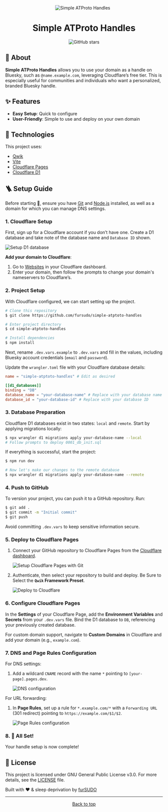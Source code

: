 <div align="center">
  <img src="./.github/header.png" alt="Simple ATProto Handles" />
&#xa0;
</div>

<h1 align="center">Simple ATProto Handles</h1>

<p align="center">
  <img alt="GitHub stars" src="https://img.shields.io/github/stars/furSUDO/simple-atptoto-handles?color=56BEB8" />
</p>

## 🎯 About

**Simple ATProto Handles** allows you to use your domain as a handle on Bluesky, such as `@name.example.com`, leveraging Cloudflare’s free tier. This is especially useful for communities and individuals who want a personalized, branded Bluesky handle.

## ✨ Features

- **Easy Setup**: Quick to configure
- **User-Friendly**: Simple to use and deploy on your own domain

## 🚀 Technologies

This project uses:

- [Qwik](https://qwik.dev/)
- [Vite](https://vitejs.dev/)
- [Cloudflare Pages](https://pages.cloudflare.com/)
- [Cloudflare D1](https://developers.cloudflare.com/d1/)

## 🪜 Setup Guide

Before starting 🏁, ensure you have [Git](https://git-scm.com) and [Node.js](https://nodejs.org/en/) installed, as well as a domain for which you can manage DNS settings.

### 1. Cloudflare Setup

First, sign up for a Cloudflare account if you don’t have one. Create a D1 database and take note of the database name and `Database ID` shown.

![Setup D1 database](./.github/setup_d1.png)

**Add your domain to Cloudflare**:

1. Go to [Websites](https://dash.cloudflare.com/?to=/:account/add-site) in your Cloudflare dashboard.
2. Enter your domain, then follow the prompts to change your domain's nameservers to Cloudflare’s.

### 2. Project Setup

With Cloudflare configured, we can start setting up the project.

```bash
# Clone this repository
$ git clone https://github.com/fursudo/simple-atptoto-handles

# Enter project directory
$ cd simple-atptoto-handles

# Install dependencies
$ npm install
```

Next, rename `.dev.vars.example` to `.dev.vars` and fill in the values, including Bluesky account credentials (`email` and `password`).

Update the `wrangler.toml` file with your Cloudflare database details:

```toml
name = "simple-atptoto-handles" # Edit as desired

[[d1_databases]]
binding = "DB"
database_name = "your-database-name" # Replace with your database name
database_id = "your-database-id" # Replace with your database ID
```

### 3. Database Preparation

Cloudflare D1 databases exist in two states: `local` and `remote`. Start by applying migrations locally:

```bash
$ npx wrangler d1 migrations apply your-database-name --local
# Follow prompts to deploy 0001_db_init.sql
```

If everything is successful, start the project:

```bash
$ npm run dev

# Now let's make our changes to the remote database
$ npx wrangler d1 migrations apply your-database-name --remote
```

### 4. Push to GitHub

To version your project, you can push it to a GitHub repository. Run:

```bash
$ git add .
$ git commit -m "Initial commit"
$ git push
```

Avoid committing `.dev.vars` to keep sensitive information secure.

### 5. Deploy to Cloudflare Pages

1. Connect your GitHub repository to Cloudflare Pages from the [Cloudflare dashboard](https://dash.cloudflare.com/?to=/:account/workers-and-pages/create/pages).

   ![Setup Cloudflare Pages with Git](./.github/setup_pages.png)

2. Authenticate, then select your repository to build and deploy. Be Sure to Select the **`Qwik` Framework Preset**.

   ![Deploy to Cloudflare](./.github/pages_build_settings.png)

### 6. Configure Cloudflare Pages

In the **Settings** of your Cloudflare Page, add the **Environment Variables** and **Secrets** from your `.dev.vars` file. Bind the D1 database to `DB`, referencing your previously created database.

For custom domain support, navigate to **Custom Domains** in Cloudflare and add your domain (e.g., `example.com`).

### 7. DNS and Page Rules Configuration

For DNS settings:

1. Add a wildcard `CNAME` record with the name `*` pointing to `[your-page].pages.dev`.

   ![DNS configuration](./.github/dns_view.png)

For URL forwarding:

1. In **Page Rules**, set up a rule for `*.example.com/*` with a `Forwarding URL` (301 redirect) pointing to `https://example.com/$1/$2`.

   ![Page Rules configuration](./.github/page_rules.png)

### 8. 🎉 All Set!

Your handle setup is now complete!

## 📝 License

This project is licensed under GNU General Public License v3.0. For more details, see the [LICENSE](LICENSE.md) file.

Built with ❤️ & sleep deprivation by [furSUDO](https://github.com/furSUDO)

---

<div align="center">
  <a href="#top">Back to top</a>
</div>
